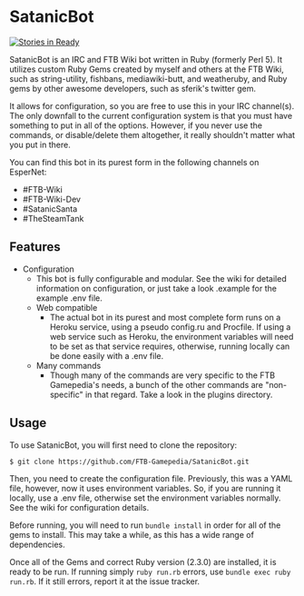 # SatanicBot
[![Stories in Ready](https://badge.waffle.io/elifoster/SatanicBot.png?label=ready&title=Ready)](https://waffle.io/elifoster/SatanicBot)

SatanicBot is an IRC and FTB Wiki bot written in Ruby (formerly Perl 5). It utilizes custom Ruby Gems created by myself and others at the FTB Wiki, such as string-utility, fishbans, mediawiki-butt, and weatheruby, and Ruby gems by other awesome developers, such as sferik's twitter gem.

It allows for configuration, so you are free to use this in your IRC channel(s). The only downfall to the current configuration system is that you must have something to put in all of the options. However, if you never use the commands, or disable/delete them altogether, it really shouldn't matter what you put in there.

You can find this bot in its purest form in the following channels on EsperNet:
* #FTB-Wiki
* #FTB-Wiki-Dev
* #SatanicSanta
* #TheSteamTank

## Features
* Configuration
    * This bot is fully configurable and modular. See the wiki for detailed information on configuration, or just take a look .example for the example .env file.
  * Web compatible
    * The actual bot in its purest and most complete form runs on a Heroku service, using a pseudo config.ru and Procfile. If using a web service such as Heroku, the environment variables will need to be set as that service requires, otherwise, running locally can be done easily with a .env file.
   * Many commands
     * Though many of the commands are very specific to the FTB Gamepedia's needs, a bunch of the other commands are "non-specific" in that regard. Take a look in the plugins directory.


## Usage
To use SatanicBot, you will first need to clone the repository:

```shell
$ git clone https://github.com/FTB-Gamepedia/SatanicBot.git
```

Then, you need to create the configuration file. Previously, this was a YAML file, however, now it uses environment variables. So, if you are running it locally, use a .env file, otherwise set the environment variables normally. See the wiki for configuration details.

Before running, you will need to run `bundle install` in order for all of the gems to install. This may take a while, as this has a wide range of dependencies.

Once all of the Gems and correct Ruby version (2.3.0) are installed, it is ready to be run. If running simply `ruby run.rb` errors, use `bundle exec ruby run.rb`. If it still errors, report it at the issue tracker.